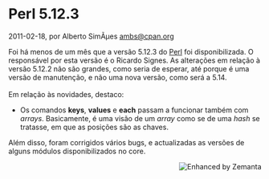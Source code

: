 
# Perl 5.12.3

 2011-02-18, por Alberto SimÃµes <ambs@cpan.org>

Foi há menos de um mês que a versão 5.12.3 do <a class="zem_slink" href="http://www.perl.org/" title="Perl" rel="homepage">Perl</a> foi disponibilizada. O responsável por esta versão é o Ricardo Signes. As alterações em relação à versão 5.12.2 não são grandes, como seria de esperar, até porque é uma versão de manutenção, e não uma nova versão, como será a 5.14.<br /><br />Em relação às novidades, destaco:<br /><ul><li>Os comandos <b>keys</b>, <b>values</b> e <b>each</b> passam a funcionar também com <i>arrays</i>. Basicamente, é uma visão de um <i>array</i> como se de uma <i>hash</i> se tratasse, em que as posições são as chaves. <br /></li></ul>Além disso, foram corrigidos vários bugs, e actualizadas as versões de alguns módulos disponibilizados no core.<br />

<div style="margin-top: 10px; height: 15px;" class="zemanta-pixie"><a class="zemanta-pixie-a" href="http://www.zemanta.com/" title="Enhanced by Zemanta"><img style="border: medium none; float: right;" class="zemanta-pixie-img" src="http://img.zemanta.com/zemified_e.png?x-id=1f519273-30e9-4243-a205-a3073b825828" alt="Enhanced by Zemanta" /></a></div>
